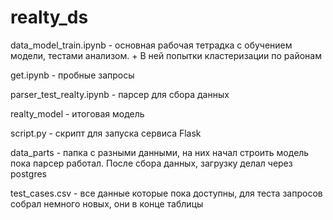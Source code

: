 # realty_ds

data_model_train.ipynb - основная рабочая тетрадка с обучением модели, тестами анализом. + В ней попытки кластеризации по районам

get.ipynb - пробные запросы

parser_test_realty.ipynb - парсер для сбора данных

realty_model - итоговая модель

script.py - скрипт для запуска сервиса Flask

data_parts - папка с разными данными, на них начал строить модель пока парсер работал. После сбора данных, загрузку делал через postgres

test_cases.csv - все данные которые пока доступны, для теста запросов собрал немного новых, они в конце таблицы